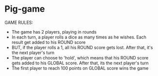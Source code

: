 # Pig-game

 GAME RULES:
 
 - The game has 2 players, playing in rounds
 - In each turn, a player rolls a dice as many times as he wishes. Each result get added to his ROUND score
 - BUT, if the player rolls a 1, all his ROUND score gets lost. After that, it's the next player's turn
 - The player can choose to 'hold', which means that his ROUND score gets added to his GLOBAL score. After that, its the next player's turn
- The first player to reach 100 points on GLOBAL score wins the game 
